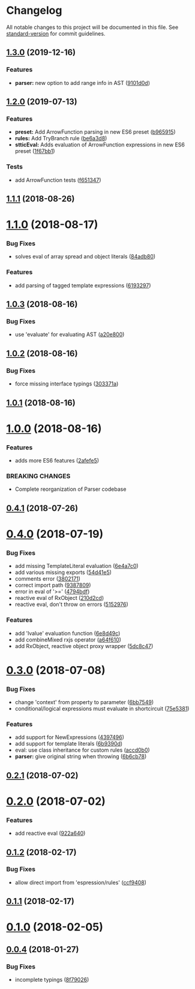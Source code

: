 # Changelog

All notable changes to this project will be documented in this file. See [standard-version](https://github.com/conventional-changelog/standard-version) for commit guidelines.

## [1.3.0](https://github.com/ianchi/ESpression/compare/v1.2.0...v1.3.0) (2019-12-16)


### Features

* **parser:** new option to add range info in AST ([9101d0d](https://github.com/ianchi/ESpression/commit/9101d0d))



## [1.2.0](https://github.com/ianchi/ESpression/compare/v1.1.1...v1.2.0) (2019-07-13)


### Features

* **preset:** Add ArrowFunction parsing in new ES6 preset ([b965915](https://github.com/ianchi/ESpression/commit/b965915))
* **rules:** Add TryBranch rule ([be6a3d8](https://github.com/ianchi/ESpression/commit/be6a3d8))
* **stticEval:** Adds evaluation of ArrowFunction expressions in new ES6 preset ([1f67bb1](https://github.com/ianchi/ESpression/commit/1f67bb1))


### Tests

* add ArrowFunction tests ([f651347](https://github.com/ianchi/ESpression/commit/f651347))



<a name="1.1.1"></a>
## [1.1.1](https://github.com/ianchi/ESpression/compare/v1.1.0...v1.1.1) (2018-08-26)



<a name="1.1.0"></a>
# [1.1.0](https://github.com/ianchi/ESpression/compare/v1.0.3...v1.1.0) (2018-08-17)


### Bug Fixes

* solves eval of array spread and object literals ([84adb80](https://github.com/ianchi/ESpression/commit/84adb80))


### Features

* add parsing of tagged template expressions ([6193297](https://github.com/ianchi/ESpression/commit/6193297))



<a name="1.0.3"></a>
## [1.0.3](https://github.com/ianchi/ESpression/compare/v1.0.2...v1.0.3) (2018-08-16)


### Bug Fixes

* use 'evaluate' for evaluating AST ([a20e800](https://github.com/ianchi/ESpression/commit/a20e800))



<a name="1.0.2"></a>
## [1.0.2](https://github.com/ianchi/ESpression/compare/v1.0.1...v1.0.2) (2018-08-16)


### Bug Fixes

* force missing interface typings ([303371a](https://github.com/ianchi/ESpression/commit/303371a))



<a name="1.0.1"></a>
## [1.0.1](https://github.com/ianchi/ESpression/compare/v1.0.0...v1.0.1) (2018-08-16)



<a name="1.0.0"></a>
# [1.0.0](https://github.com/ianchi/ESpression/compare/v0.4.1...v1.0.0) (2018-08-16)


### Features

* adds more ES6 features ([2afefe5](https://github.com/ianchi/ESpression/commit/2afefe5))


### BREAKING CHANGES

* Complete reorganization of Parser codebase



<a name="0.4.1"></a>
## [0.4.1](https://github.com/ianchi/ESpression/compare/v0.4.0...v0.4.1) (2018-07-26)



<a name="0.4.0"></a>
# [0.4.0](https://github.com/ianchi/ESpression/compare/v0.3.0...v0.4.0) (2018-07-19)


### Bug Fixes

* add missing TemplateLiteral evaluation ([6e4a7c0](https://github.com/ianchi/ESpression/commit/6e4a7c0))
* add various missing exports ([54d41e5](https://github.com/ianchi/ESpression/commit/54d41e5))
* comments error ([3802171](https://github.com/ianchi/ESpression/commit/3802171))
* correct import path ([9387809](https://github.com/ianchi/ESpression/commit/9387809))
* error in eval of '>=' ([4794bdf](https://github.com/ianchi/ESpression/commit/4794bdf))
* reactive eval of RxObject ([210d2cd](https://github.com/ianchi/ESpression/commit/210d2cd))
* reactive eval, don't throw on errors ([5152976](https://github.com/ianchi/ESpression/commit/5152976))


### Features

* add 'lvalue' evaluation function ([6e8d49c](https://github.com/ianchi/ESpression/commit/6e8d49c))
* add combineMixed rxjs operator ([a64f610](https://github.com/ianchi/ESpression/commit/a64f610))
* add RxObject, reactive object proxy wrapper ([5dc8c47](https://github.com/ianchi/ESpression/commit/5dc8c47))



<a name="0.3.0"></a>
# [0.3.0](https://github.com/ianchi/ESpression/compare/v0.2.1...v0.3.0) (2018-07-08)


### Bug Fixes

* change 'context' from property to parameter ([6bb7549](https://github.com/ianchi/ESpression/commit/6bb7549))
* conditional/logical expressions must evaluate in shortcircuit ([75e5381](https://github.com/ianchi/ESpression/commit/75e5381))


### Features

* add support for NewExpressions ([4397496](https://github.com/ianchi/ESpression/commit/4397496))
* add support for template literals ([6b9390d](https://github.com/ianchi/ESpression/commit/6b9390d))
* eval: use class inheritance for custom rules ([accd0b0](https://github.com/ianchi/ESpression/commit/accd0b0))
* **parser:** give original string when throwing ([6b6cb78](https://github.com/ianchi/ESpression/commit/6b6cb78))



<a name="0.2.1"></a>
## [0.2.1](https://github.com/ianchi/ESpression/compare/v0.2.0...v0.2.1) (2018-07-02)



<a name="0.2.0"></a>
# [0.2.0](https://github.com/ianchi/ESpression/compare/v0.1.2...v0.2.0) (2018-07-02)


### Features

* add reactive eval ([922a640](https://github.com/ianchi/ESpression/commit/922a640))



<a name="0.1.2"></a>
## [0.1.2](https://github.com/ianchi/ESpression/compare/v0.1.1...v0.1.2) (2018-02-17)


### Bug Fixes

* allow direct import from 'espression/rules' ([ccf9408](https://github.com/ianchi/ESpression/commit/ccf9408))



<a name="0.1.1"></a>
## [0.1.1](https://github.com/ianchi/ESpression/compare/v0.1.0...v0.1.1) (2018-02-17)



<a name="0.1.0"></a>
# [0.1.0](https://github.com/ianchi/ESpression/compare/v0.0.4...v0.1.0) (2018-02-05)



<a name="0.0.4"></a>
## [0.0.4](https://github.com/ianchi/ESpression/compare/v0.0.3...v0.0.4) (2018-01-27)


### Bug Fixes

* incomplete typings ([8f79026](https://github.com/ianchi/ESpression/commit/8f79026))
